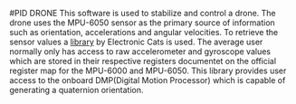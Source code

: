 #PID DRONE
This software is used to stabilize and control a drone. The drone uses the MPU-6050 sensor as the primary source of information such as orientation, accelerations and angular velocities.
To retrieve the sensor values a [library](https://github.com/ElectronicCats/mpu6050) by Electronic Cats is used.
The average user normally only has access to raw accelerometer and gyroscope values which are stored in their respective registers documentet on the official register map for the MPU-6000 and MPU-6050.
This library provides user access to the onboard DMP(Digital Motion Processor) which is capable of generating a quaternion orientation.
